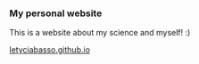 ### My personal website

This is a website about my science and myself! :)

[letyciabasso.github.io](letyciabasso.github.io) 
